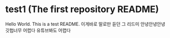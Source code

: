 # test1 (The first repository README)
Hello World.
This is a test README.
이게바로 말로만 듣던 그 리드미
안녕안녕안녕
깃헙너무 어렵다 유튜브봐도 어렵다
